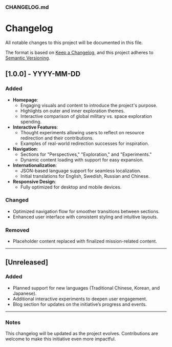 ### CHANGELOG.md

# Changelog

All notable changes to this project will be documented in this file.

The format is based on [Keep a Changelog](https://keepachangelog.com/en/1.0.0/), and this project adheres to [Semantic Versioning](https://semver.org/spec/v2.0.0.html).

## [1.0.0] - YYYY-MM-DD
### Added
- **Homepage**:
  - Engaging visuals and content to introduce the project's purpose.
  - Highlights on outer and inner exploration themes.
  - Interactive comparison of global military vs. space exploration spending.
- **Interactive Features**:
  - Thought experiments allowing users to reflect on resource redirection and their contributions.
  - Examples of real-world redirection successes for inspiration.
- **Navigation**:
  - Sections for "Perspectives," "Exploration," and "Experiments."
  - Dynamic content loading with support for easy expansion.
- **Internationalization**:
  - JSON-based language support for seamless localization.
  - Initial translations for English, Swedish, Russian and Chinese.
- **Responsive Design**:
  - Fully optimized for desktop and mobile devices.

### Changed
- Optimized navigation flow for smoother transitions between sections.
- Enhanced user interface with consistent styling and intuitive layouts.

### Removed
- Placeholder content replaced with finalized mission-related content.

---

## [Unreleased]
### Added
- Planned support for new languages (Traditional Chinese, Korean, and Japanese).
- Additional interactive experiments to deepen user engagement.
- Blog section for updates on the initiative’s progress and events.

---

### Notes
This changelog will be updated as the project evolves. Contributions are welcome to make this initiative even more impactful.


